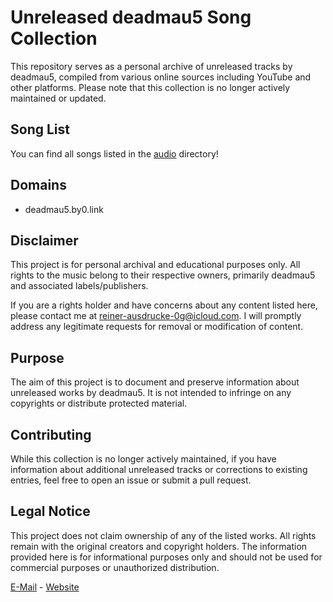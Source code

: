 # Unreleased deadmau5 Song Collection

This repository serves as a personal archive of unreleased tracks by deadmau5, compiled from various online sources including YouTube and other platforms. Please note that this collection is no longer actively maintained or updated.

## Song List

You can find all songs listed in the [audio](./audio) directory!

## Domains

- deadmau5.by0.link

## Disclaimer

This project is for personal archival and educational purposes only. All rights to the music belong to their respective owners, primarily deadmau5 and associated labels/publishers.

If you are a rights holder and have concerns about any content listed here, please contact me at reiner-ausdrucke-0g@icloud.com. I will promptly address any legitimate requests for removal or modification of content.

## Purpose

The aim of this project is to document and preserve information about unreleased works by deadmau5. It is not intended to infringe on any copyrights or distribute protected material.

## Contributing

While this collection is no longer actively maintained, if you have information about additional unreleased tracks or corrections to existing entries, feel free to open an issue or submit a pull request.

## Legal Notice

This project does not claim ownership of any of the listed works. All rights remain with the original creators and copyright holders. The information provided here is for informational purposes only and should not be used for commercial purposes or unauthorized distribution.

[E-Mail](https://by0.link/email) - [Website](https://by0.link)
